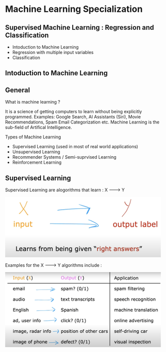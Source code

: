 # Machine Learning Specialization

## Supervised Machine Learning : Regression and Classification
* Intoduction to Machine Learning
* Regression with multiple input variables
* Classification

## Intoduction to Machine Learning
## General
What is machine learning ? 

It is a science of getting computers to learn without being explicitly programmed.
Examples: Google Search, AI Assistants (Siri), Movie Recommendations, Spam Email Categorization etc.
Machine Learning is the sub-field of Artifical Intelligence.

Types of Machine Learning 
* Supervised Learning (used in most of real world applications)
* Unsupervised Learning
* Recommender Systems / Semi-suprvised Learning
* Reinforcement Learning

## Supervised Learning 
Supervised Learning are alogorithms that learn : X ---> Y

![SL1](https://github.com/vyasaarsh/Learnings/blob/main/Machine%20Learning%20Specialization/Images/SL1.png)

Examples for the X ---> Y algorithms include : 

![SL2](https://github.com/vyasaarsh/Learnings/blob/main/Machine%20Learning%20Specialization/Images/SL2.png)
